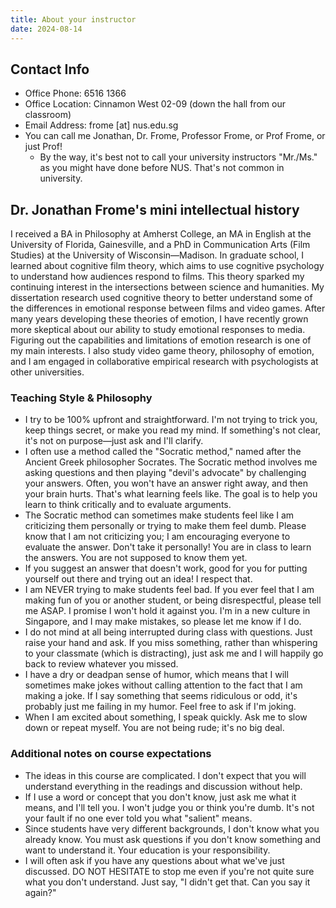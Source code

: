 ```yaml
---
title: About your instructor
date: 2024-08-14
---
```

## Contact Info

- Office Phone: 6516 1366
- Office Location: Cinnamon West 02-09 (down the hall from our classroom)
- Email Address: frome [at] nus.edu.sg
- You can call me Jonathan, Dr. Frome, Professor Frome, or Prof Frome, or just Prof!
	- By the way, it's best not to call your university instructors "Mr./Ms." as you might have done before NUS. That's not common in university.

## Dr. Jonathan Frome's mini intellectual history

I received a BA in Philosophy at Amherst College, an MA in English at the University of Florida, Gainesville, and a PhD in Communication Arts (Film Studies) at the University of Wisconsin—Madison. In graduate school, I learned about cognitive film theory, which aims to use cognitive psychology to understand how audiences respond to films. This theory sparked my continuing interest in the intersections between science and humanities. My dissertation research used cognitive theory to better understand some of the differences in emotional response between films and video games. After many years developing these theories of emotion, I have recently grown more skeptical about our ability to study emotional responses to media. Figuring out the capabilities and limitations of emotion research is one of my main interests. I also study video game theory, philosophy of emotion, and I am engaged in collaborative empirical research with psychologists at other universities.

### Teaching Style & Philosophy

- I try to be 100% upfront and straightforward. I'm not trying to trick you, keep things secret, or make you read my mind. If something's not clear, it's not on purpose—just ask and I'll clarify.
- I often use a method called the "Socratic method," named after the Ancient Greek philosopher Socrates. The Socratic method involves me asking questions and then playing "devil's advocate" by challenging your answers. Often, you won't have an answer right away, and then your brain hurts. That's what learning feels like. The goal is to help you learn to think critically and to evaluate arguments.
- The Socratic method can sometimes make students feel like I am criticizing them personally or trying to make them feel dumb. Please know that I am not criticizing you; I am encouraging everyone to evaluate the answer. Don't take it personally! You are in class to learn the answers. You are not supposed to know them yet.
- If you suggest an answer that doesn't work, good for you for putting yourself out there and trying out an idea! I respect that.
- I am NEVER trying to make students feel bad. If you ever feel that I am making fun of you or another student, or being disrespectful, please tell me ASAP. I promise I won't hold it against you. I'm in a new culture in Singapore, and I may make mistakes, so please let me know if I do.
- I do not mind at all being interrupted during class with questions. Just raise your hand and ask. If you miss something, rather than whispering to your classmate (which is distracting), just ask me and I will happily go back to review whatever you missed.
- I have a dry or deadpan sense of humor, which means that I will sometimes make jokes without calling attention to the fact that I am making a joke. If I say something that seems ridiculous or odd, it's probably just me failing in my humor. Feel free to ask if I'm joking.
- When I am excited about something, I speak quickly. Ask me to slow down or repeat myself. You are not being rude; it's no big deal.

### Additional notes on course expectations

- The ideas in this course are complicated. I don't expect that you will understand everything in the readings and discussion without help.
- If I use a word or concept that you don't know, just ask me what it means, and I'll tell you. I won't judge you or think you're dumb. It's not your fault if no one ever told you what "salient" means.
- Since students have very different backgrounds, I don't know what you already know. You must ask questions if you don't know something and want to understand it. Your education is your responsibility.
- I will often ask if you have any questions about what we've just discussed. DO NOT HESITATE to stop me even if you're not quite sure what you don't understand. Just say, "I didn't get that. Can you say it again?"
